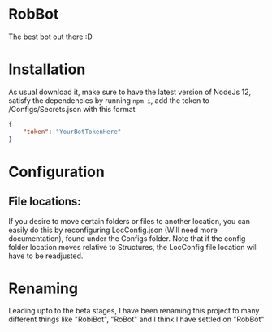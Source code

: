 # RobBot
The best bot out there :D
# Installation
As usual download it, make sure to have the latest version of NodeJs 12, satisfy the dependencies by running `npm i`, add the token to /Configs/Secrets.json with this format
```json
{
    "token": "YourBotTokenHere"
}
```
# Configuration
## File locations:
If you desire to move certain folders or files to another location, you can easily do this by reconfiguring LocConfig.json (Will need more documentation), found under the Configs folder. Note that if the config folder location moves relative to Structures, the LocConfig file location will have to be readjusted.

# Renaming
Leading upto to the beta stages, I have been renaming this project to many different things like "RobiBot", "RoBot" and I think I have settled on "RobBot"